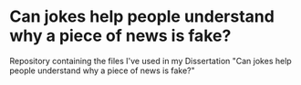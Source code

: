 # Can jokes help people understand why a piece of news is fake?

Repository containing the files I've used in my Dissertation "Can jokes help people understand why a piece of news is fake?" 
